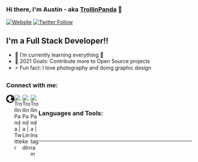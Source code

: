 ### Hi there, I'm Austin - aka [TrollinPanda][website] 👋

[![Website](https://img.shields.io/website?label=codeSTACKr.com&style=for-the-badge&url=https%3A%2F%2Fcodestackr.com)](https://austinbowdler.com)
[![Twitter Follow](https://img.shields.io/twitter/follow/austinbowdler?color=1DA1F2&logo=twitter&style=for-the-badge)](https://twitter.com/intent/follow?original_referer=https%3A%2F%2Fgithub.com%2FcodeSTACKr&screen_name=austinbowdler)

## I'm a Full Stack Developer!!

- 🌱 I’m currently learning everything 🤣
- 🥅 2021 Goals: Contribute more to Open Source projects
- ⚡ Fun fact: I love photography and doing graphic design

### Connect with me:

[<img align="left" alt="austinbowdler.com" width="22px" src="https://raw.githubusercontent.com/iconic/open-iconic/master/svg/globe.svg" />][website]
[<img align="left" alt="TrollinPanda | Twitter" width="22px" src="https://cdn.jsdelivr.net/npm/simple-icons@v3/icons/twitter.svg" />][twitter]
[<img align="left" alt="TrollinPanda | LinkedIn" width="22px" src="https://cdn.jsdelivr.net/npm/simple-icons@v3/icons/linkedin.svg" />][linkedin]
[<img align="left" alt="TrollinPanda | Instagram" width="22px" src="https://cdn.jsdelivr.net/npm/simple-icons@v3/icons/instagram.svg" />][instagram]

<br />

### Languages and Tools:

<br />
<br />

---

[website]: https://austinbowdler.com
[twitter]: https://twitter.com/austinbowdler
[instagram]: https://instagram.com/austinbowdler
[linkedin]: https://www.linkedin.com/in/austin-bowdler-29a0aa121/
